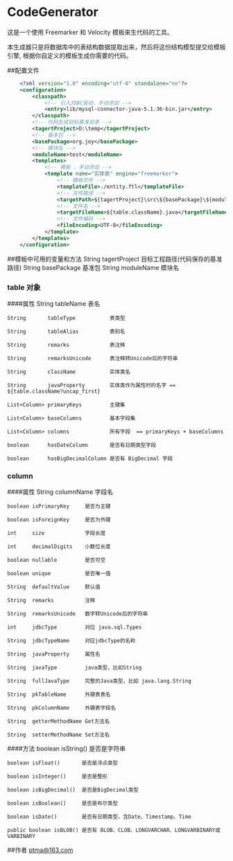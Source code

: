 CodeGenerator
====
这是一个使用 Freemarker 和 Velocity 模板来生代码的工具。

本生成器只是将数据库中的表结构数据提取出来，然后将这份结构模型提交给模板引擎, 根据你自定义的模板生成你需要的代码。

##配置文件
```xml
    <?xml version="1.0" encoding="utf-8" standalone="no"?>
    <configuration>
        <classpath>
            <!-- 引入JDBC驱动，手动添加 -->
            <entry>lib/mysql-connector-java-5.1.36-bin.jar</entry>
        </classpath>
        <!-- 代码生成目标基准目录 -->
        <tagertProject>D:\temp</tagertProject>
        <!-- 基本包 -->
        <basePackage>org.joy</basePackage>
        <!-- 模块名 -->
        <moduleName>test</moduleName>
        <templates>
            <!-- 模板 ，手动添加 -->
            <template name="实体类" engine="freemarker">
                <!-- 模板文件 -->
                <templateFile>./entity.ftl</templateFile>
                <!-- 文件路径 -->
                <targetPath>${tagertProject}\src\${basePackage}\${moduleName}\entity\</targetPath>
                <!-- 文件名 -->
                <targetFileName>${table.className}.java</targetFileName>
                <!-- 文件编码 -->
                <fileEncoding>UTF-8</fileEncoding>
            </template>
        </templates>
    </configuration>
```

##模板中可用的变量和方法
    String       tagertProject       目标工程路径(代码保存的基准路径)
    String       basePackage         基准包
    String       moduleName          模块名
### table 对象
####属性
    String       tableName           表名

    String       tableType           表类型

    String       tableAlias          表别名

    String       remarks             表注释

    String       remarksUnicode      表注释转Unicode后的字符串

    String       className           实体类名

    String       javaProperty        实体类作为属性时的名字 == ${table.className?uncap_first}

    List<Column> primaryKeys         主键集

    List<Column> baseColumns         基本字段集

    List<Column> columns             所有字段  == primaryKeys + baseColumns

    boolean      hasDateColumn       是否有日期类型字段

    boolean      hasBigDecimalColumn 是否有 BigDecimal 字段

### column
####属性
    String	columnName       字段名

    boolean isPrimaryKey     是否为主键

    boolean isForeignKey     是否为外键

    int     size             字段长度

    int     decimalDigits    小数位长度

    boolean nullable         是否可空

    boolean unique           是否唯一值

    String  defaultValue     默认值

    String  remarks          注释

    String  remarksUnicode   数字转Unicode后的字符串

    int     jdbcType         对应 java.sql.Types

    String  jdbcTypeName     对应jdbcType的名称

    String  javaProperty     属性名

    String  javaType         java类型，比如String

    String  fullJavaType     完整的Java类型，比如 java.lang.String

    String  pkTableName      外键表表名

    String  pkColumnName     外键表字段名

    String  getterMethodName Get方法名

    String  setterMethodName Set方法名

####方法
    boolean isString()      是否是字符串

    boolean isFloat()       是否是浮点类型

    boolean isInteger()     是否是整形

    boolean isBigDecimal()  是否是BigDecimal类型

    boolean isBoolean()     是否是布尔类型

    boolean isDate()        是否有日期类型，含Date、Timestamp、Time

    public boolean isBLOB() 是否有 BLOB、CLOB、LONGVARCHAR、LONGVARBINARY或VARBINARY

##作者
ptma@163.com
